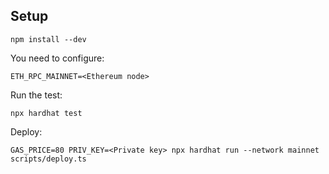 ## Setup

```
npm install --dev
```

You need to configure:

```
ETH_RPC_MAINNET=<Ethereum node>
```

Run the test:

```
npx hardhat test
```

Deploy:

```
GAS_PRICE=80 PRIV_KEY=<Private key> npx hardhat run --network mainnet scripts/deploy.ts
```
